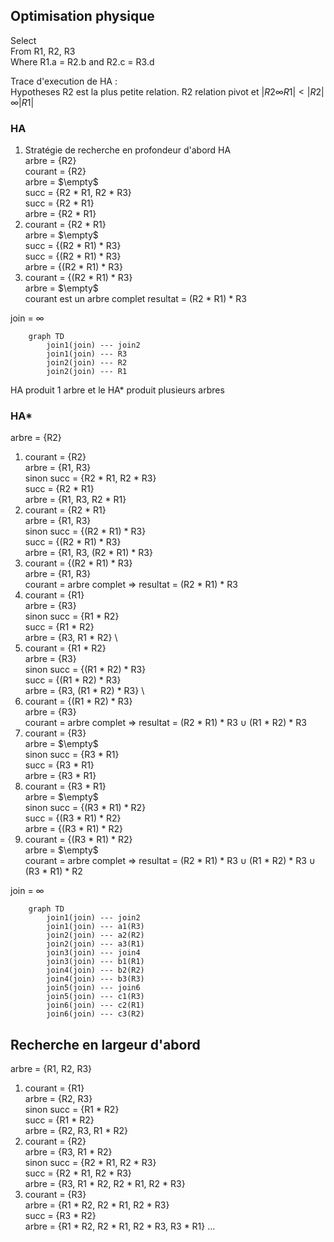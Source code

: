 ## Optimisation physique

Select \
From R1, R2, R3 \
Where R1.a = R2.b and R2.c = R3.d

Trace d'execution de HA :\
Hypotheses R2 est la plus petite relation. R2 relation pivot et $|R2 \infty R1| < |R2| \infty |R1|$

### HA

1. Stratégie de recherche en profondeur d'abord HA \
   arbre = {R2} \
   courant = {R2} \
   arbre = $\empty$ \
   succ = {R2 \* R1, R2 \* R3} \
   succ = {R2 \* R1} \
   arbre = {R2 \* R1}
2. courant = {R2 \* R1} \
   arbre = $\empty$ \
   succ = {(R2 \* R1) \* R3} \
   succ = {(R2 \* R1) \* R3} \
   arbre = {(R2 \* R1) \* R3}
3. courant = {(R2 \* R1) \* R3} \
   arbre = $\empty$ \
   courant est un arbre complet resultat = (R2 \* R1) \* R3

join = $\infty$

```mermaid
    graph TD
        join1(join) --- join2
        join1(join) --- R3
        join2(join) --- R2
        join2(join) --- R1
```

HA produit 1 arbre et le HA\* produit plusieurs arbres

### HA\*

arbre = {R2}

1. courant = {R2} \
    arbre = {R1, R3} \
   sinon succ = {R2 \* R1, R2 \* R3} \
    succ = {R2 \* R1} \
    arbre = {R1, R3, R2 \* R1}
2. courant = {R2 \* R1} \
   arbre = {R1, R3} \
   sinon succ = {(R2 \* R1) \* R3} \
   succ = {(R2 \* R1) \* R3} \
   arbre = {R1, R3, (R2 \* R1) \* R3}
3. courant = {(R2 \* R1) \* R3} \
   arbre = {R1, R3} \
   courant = arbre complet => resultat = (R2 \* R1) \* R3
4. courant = {R1} \
   arbre = {R3} \
   sinon succ = {R1 \* R2} \
   succ = {R1 \* R2} \
   arbre = {R3, R1 \* R2} \
5. courant = {R1 \* R2} \
   arbre = {R3} \
   sinon succ = {(R1 \* R2) \* R3} \
   succ = {(R1 \* R2) \* R3} \
   arbre = {R3, (R1 \* R2) \* R3} \
6. courant = {(R1 \* R2) \* R3} \
   arbre = {R3} \
   courant = arbre complet => resultat = (R2 \* R1) \* R3 $\cup$ (R1 \* R2) \* R3
7. courant = {R3} \
   arbre = $\empty$ \
   sinon succ = {R3 \* R1} \
   succ = {R3 \* R1} \
   arbre = {R3 \* R1}
8. courant = {R3 \* R1} \
   arbre = $\empty$ \
   sinon succ = {(R3 \* R1) \* R2} \
   succ = {(R3 \* R1) \* R2} \
   arbre = {(R3 \* R1) \* R2}
9. courant = {(R3 \* R1) \* R2} \
   arbre = $\empty$ \
   courant = arbre complet => resultat = (R2 \* R1) \* R3 $\cup$ (R1 \* R2) \* R3 $\cup$ (R3 \* R1) \* R2

join = $\infty$

```mermaid
    graph TD
        join1(join) --- join2
        join1(join) --- a1(R3)
        join2(join) --- a2(R2)
        join2(join) --- a3(R1)
        join3(join) --- join4
        join3(join) --- b1(R1)
        join4(join) --- b2(R2)
        join4(join) --- b3(R3)
        join5(join) --- join6
        join5(join) --- c1(R3)
        join6(join) --- c2(R1)
        join6(join) --- c3(R2)
```

## Recherche en largeur d'abord

arbre = {R1, R2, R3}

1. courant = {R1} \
   arbre = {R2, R3} \
   sinon succ = {R1 \* R2} \
    succ = {R1 \* R2} \
    arbre = {R2, R3, R1 \* R2}
2. courant = {R2} \
   arbre = {R3, R1 \* R2} \
   sinon succ = {R2 \* R1, R2 \* R3} \
   succ = {R2 \* R1, R2 \* R3} \
   arbre = {R3, R1 \* R2, R2 \* R1, R2 \* R3}
3. courant = {R3} \
   arbre = {R1 \* R2, R2 \* R1, R2 \* R3} \
   succ = {R3 \* R2} \
   arbre = {R1 \* R2, R2 \* R1, R2 \* R3, R3 \* R1}
   ...
